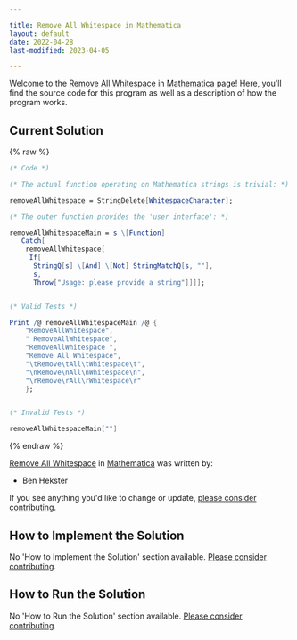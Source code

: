 ```yaml
---

title: Remove All Whitespace in Mathematica
layout: default
date: 2022-04-28
last-modified: 2023-04-05

---
```


Welcome to the [Remove All Whitespace](https://sampleprograms.io/projects/remove-all-whitespace) in [Mathematica](https://sampleprograms.io/languages/mathematica) page! Here, you'll find the source code for this program as well as a description of how the program works.

## Current Solution

{% raw %}

```mathematica
(* Code *)

(* The actual function operating on Mathematica strings is trivial: *)

removeAllWhitespace = StringDelete[WhitespaceCharacter];

(* The outer function provides the 'user interface': *)

removeAllWhitespaceMain = s \[Function]
   Catch[
    removeAllWhitespace[
     If[
      StringQ[s] \[And] \[Not] StringMatchQ[s, ""],
      s,
      Throw["Usage: please provide a string"]]]];


(* Valid Tests *)

Print /@ removeAllWhitespaceMain /@ {
    "RemoveAllWhitespace",
    " RemoveAllWhitespace",
    "RemoveAllWhitespace ",
    "Remove All Whitespace",
    "\tRemove\tAll\tWhitespace\t",
    "\nRemove\nAll\nWhitespace\n",
    "\rRemove\rAll\rWhitespace\r"
    };


(* Invalid Tests *)

removeAllWhitespaceMain[""]
```

{% endraw %}

[Remove All Whitespace](https://sampleprograms.io/projects/remove-all-whitespace) in [Mathematica](https://sampleprograms.io/languages/mathematica) was written by:

- Ben Hekster

If you see anything you'd like to change or update, [please consider contributing](https://github.com/TheRenegadeCoder/sample-programs).

## How to Implement the Solution

No 'How to Implement the Solution' section available. [Please consider contributing](https://github.com/TheRenegadeCoder/sample-programs-website).

## How to Run the Solution

No 'How to Run the Solution' section available. [Please consider contributing](https://github.com/TheRenegadeCoder/sample-programs-website).